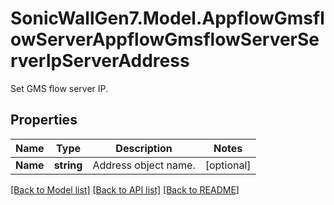 # SonicWallGen7.Model.AppflowGmsflowServerAppflowGmsflowServerServerIpServerAddress
Set GMS flow server IP.

## Properties

Name | Type | Description | Notes
------------ | ------------- | ------------- | -------------
**Name** | **string** | Address object name. | [optional] 

[[Back to Model list]](../README.md#documentation-for-models) [[Back to API list]](../README.md#documentation-for-api-endpoints) [[Back to README]](../README.md)

